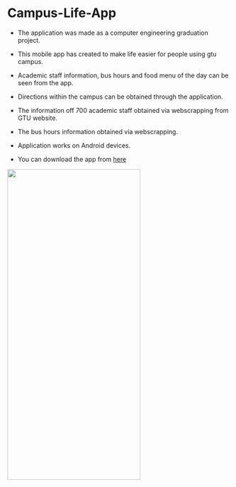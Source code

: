 # Campus-Life-App

- The application was made as a computer engineering graduation project.

- This mobile app has created to make life easier for people using gtu campus.

- Academic staff information, bus hours and food menu of the day can be seen from the app.

- Directions within the campus can be obtained through the application.

- The information off 700 academic staff obtained via webscrapping from GTU website.

- The bus hours information obtained via webscrapping.

- Application works on Android devices.

- You can download the app from [here](app-release.apk)

<img src="Demo.gif" width="300" height="700" />